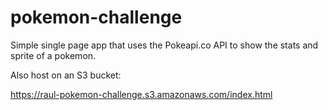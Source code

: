 # pokemon-challenge
Simple single page app that uses the Pokeapi.co API to show the stats and sprite of a pokemon.

Also host on an S3 bucket:

https://raul-pokemon-challenge.s3.amazonaws.com/index.html

